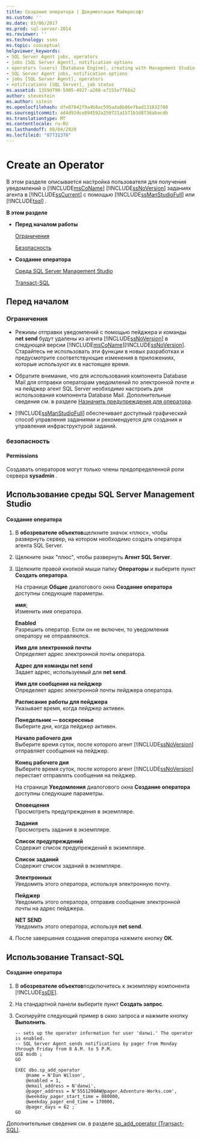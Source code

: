 ```yaml
---
title: Создание оператора | Документация Майкрософт
ms.custom: ''
ms.date: 03/06/2017
ms.prod: sql-server-2014
ms.reviewer: ''
ms.technology: ssms
ms.topic: conceptual
helpviewer_keywords:
- SQL Server Agent jobs, operators
- jobs [SQL Server Agent], notification options
- operators (users) [Database Engine], creating with Management Studio
- SQL Server Agent jobs, notification options
- jobs [SQL Server Agent], operators
- notifications [SQL Server], job status
ms.assetid: 1359d790-5905-4927-a208-e7155e7768a2
author: stevestein
ms.author: sstein
ms.openlocfilehash: dfe07042f9a4b8ac595ada8b86e7bad131032700
ms.sourcegitcommit: ad4d92dce894592a259721a1571b1d8736abacdb
ms.translationtype: MT
ms.contentlocale: ru-RU
ms.lasthandoff: 08/04/2020
ms.locfileid: "87731378"
---
```

# <a name="create-an-operator"></a>Create an Operator
  В этом разделе описывается настройка пользователя для получения уведомлений о [!INCLUDE[msCoName](../../includes/msconame-md.md)] [!INCLUDE[ssNoVersion](../../includes/ssnoversion-md.md)] заданиях агента в [!INCLUDE[ssCurrent](../../includes/sscurrent-md.md)] с помощью [!INCLUDE[ssManStudioFull](../../includes/ssmanstudiofull-md.md)] или [!INCLUDE[tsql](../../includes/tsql-md.md)] .  
  
 **В этом разделе**  
  
-   **Перед началом работы**  
  
     [Ограничения](#Restrictions)  
  
     [Безопасность](#Security)  
  
-   **Создание оператора**  
  
     [Среда SQL Server Management Studio](#SSMSProcedure)  
  
     [Transact-SQL](#TsqlProcedure)  
  
##  <a name="before-you-begin"></a><a name="BeforeYouBegin"></a> Перед началом  
  
###  <a name="limitations-and-restrictions"></a><a name="Restrictions"></a> Ограничения  
  
-   Режимы отправки уведомлений с помощью пейджера и команды **net send** будут удалены из агента [!INCLUDE[ssNoVersion](../../includes/ssnoversion-md.md)] в следующей версии [!INCLUDE[msCoName](../../includes/msconame-md.md)][!INCLUDE[ssNoVersion](../../includes/ssnoversion-md.md)]. Старайтесь не использовать эти функции в новых разработках и предусмотрите соответствующие изменения в приложениях, которые используют их в настоящее время.  
  
-   Обратите внимание, что для использования компонента Database Mail для отправки операторам уведомлений по электронной почте и на пейджер агент SQL Server необходимо настроить для использования компонента Database Mail. Дополнительные сведения см. в разделе [Назначить предупреждения для оператора](assign-alerts-to-an-operator.md).  
  
-   [!INCLUDE[ssManStudioFull](../../includes/ssmanstudiofull-md.md)] обеспечивает доступный графический способ управления заданиями и рекомендуется для создания и управления инфраструктурой заданий.  
  
###  <a name="security"></a><a name="Security"></a> безопасность  
  
####  <a name="permissions"></a><a name="Permissions"></a> Permissions  
 Создавать операторов могут только члены предопределенной роли сервера **sysadmin** .  
  
##  <a name="using-sql-server-management-studio"></a><a name="SSMSProcedure"></a> Использование среды SQL Server Management Studio  
  
#### <a name="to-create-an-operator"></a>Создание оператора  
  
1.  В **обозревателе объектов**щелкните значок «плюс», чтобы развернуть сервер, на котором необходимо создать оператора агента SQL Server.  
  
2.  Щелкните знак "плюс", чтобы развернуть **Агент SQL Server**.  
  
3.  Щелкните правой кнопкой мыши папку **Операторы** и выберите пункт **Создать оператора**.  
  
     На странице **Общие** диалогового окна **Создание оператора** доступны следующие параметры.  
  
     **имя**;  
     Изменить имя оператора.  
  
     **Enabled**  
     Разрешить оператор. Если он не включен, то уведомления оператору не отправляются.  
  
     **Имя для электронной почты**  
     Определяет адрес электронной почты оператора.  
  
     **Адрес для команды net send**  
     Задает адрес, используемый для **net send**.  
  
     **Имя для сообщения на пейджер**  
     Определяет адрес электронной почты пейджера оператора.  
  
     **Расписание работы для пейджера**  
     Указывает время, когда пейджер активен.  
  
     **Понедельник — воскресенье**  
     Выберите дни, когда пейджер активен.  
  
     **Начало рабочего дня**  
     Выберите время суток, после которого агент [!INCLUDE[ssNoVersion](../../includes/ssnoversion-md.md)] отправляет сообщения на пейджер.  
  
     **Конец рабочего дня**  
     Выберите время суток, после которого агент [!INCLUDE[ssNoVersion](../../includes/ssnoversion-md.md)] перестает отправлять сообщения на пейджер.  
  
     На странице **Уведомления** диалогового окна **Создание оператора** доступны следующие параметры.  
  
     **Оповещения**  
     Просмотреть предупреждения в экземпляре.  
  
     **Задания**  
     Просмотреть задания в экземпляре.  
  
     **Список предупреждений**  
     Содержит список предупреждений в экземпляре.  
  
     **Список заданий**  
     Содержит список заданий в экземпляре.  
  
     **Электронных**  
     Уведомить этого оператора, используя электронную почту.  
  
     **Пейджер**  
     Уведомить этого оператора, отправив сообщение электронной почты на адрес пейджера.  
  
     **NET SEND**  
     Уведомить этого оператора, используя **net send**.  
  
4.  После завершения создания оператора нажмите кнопку **ОК**.  
  
##  <a name="using-transact-sql"></a><a name="TsqlProcedure"></a> Использование Transact-SQL  
  
#### <a name="to-create-an-operator"></a>Создание оператора  
  
1.  В **обозревателе объектов**подключитесь к экземпляру компонента [!INCLUDE[ssDE](../../includes/ssde-md.md)].  
  
2.  На стандартной панели выберите пункт **Создать запрос**.  
  
3.  Скопируйте следующий пример в окно запроса и нажмите кнопку **Выполнить**.  
  
    ```  
    -- sets up the operator information for user 'danwi.' The operator is enabled.   
    -- SQL Server Agent sends notifications by pager from Monday through Friday from 8 A.M. to 5 P.M.  
    USE msdb ;  
    GO  
  
    EXEC dbo.sp_add_operator  
        @name = N'Dan Wilson',  
        @enabled = 1,  
        @email_address = N'danwi',  
        @pager_address = N'5551290AW@pager.Adventure-Works.com',  
        @weekday_pager_start_time = 080000,  
        @weekday_pager_end_time = 170000,  
        @pager_days = 62 ;  
    GO  
    ```  
  
 Дополнительные сведения см. в разделе [sp_add_operator &#40;Transact-SQL&#41;](/sql/relational-databases/system-stored-procedures/sp-add-operator-transact-sql).  
  
  
